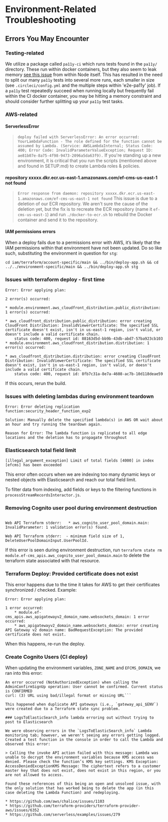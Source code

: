 # Environment-Related Troubleshooting

## Errors You May Encounter

### Testing-related
We utilize a package called `pa11y-ci` which runs tests found in the `pa11y/` directory.  These run within docker containers, but they also seem to leak memory [see this issue](https://github.com/nodejs/docker-node/issues/1096) from within Node itself.  This has resulted in the need to split our many `pa11y` tests into several more runs, each smaller in size (see `.circleci/config.yml` and the multiple steps within 'e2e-pa11y' job).  If a `pa11y` test repeatedly succeed when running locally but frequently fail within the CI docker container, you may be hitting a memory constraint and should consider further splitting up your `pa11y` test tasks.

### AWS-related

#### ServerlessError
> ```deploy failed with ServerlessError: An error occurred: YourLambdaFunction - The role defined for the function cannot be assumed by Lambda. (Service: AWSLambdaInternal; Status Code: 400; Error Code: InvalidParameterValueException; Request ID: ae81b07e-8a75-4f98-9473-2096a5da63f9).```
If you're standing up a new environment, it is critical that you run the scripts (mentioned above and found in SETUP.md) to create Lambda roles & policies.

#### repository xxxxx.dkr.ecr.us-east-1.amazonaws.com/ef-cms-us-east-1 not found

> ```Error response from daemon: repository xxxxx.dkr.ecr.us-east-1.amazonaws.com/ef-cms-us-east-1 not found```
This issue is due to a deletion of our ECR repository. We aren't sure the cause of the deletion yet, but the fix is to recreate the ECR repository (name it `ef-cms-us-east-1`) and run `./docker-to-ecr.sh` to rebuild the Docker container and send it to the repository.

#### IAM permissions errors

When a deploy fails due to a permissions error with AWS, it’s likely that the IAM permissions within that environment have not been updated. Do so like such, substituting the environment in question for `stg`:

```
cd iam/terraform/account-specific/main && ../bin/deploy-app.sh && cd ../../environment-specific/main && ../bin/deploy-app.sh stg
```
### Issues with terraform deploy - first time

```
Error: Error applying plan:

2 error(s) occurred:

* module.environment.aws_cloudfront_distribution.public_distribution: 1 error(s) occurred:

* aws_cloudfront_distribution.public_distribution: error creating CloudFront Distribution: InvalidViewerCertificate: The specified SSL certificate doesn't exist, isn't in us-east-1 region, isn't valid, or doesn't include a valid certificate chain.
	status code: 400, request id: 88163d5d-bb9b-43db-abd7-57ba923cb103
* module.environment.aws_cloudfront_distribution.distribution: 1 error(s) occurred:

* aws_cloudfront_distribution.distribution: error creating CloudFront Distribution: InvalidViewerCertificate: The specified SSL certificate doesn't exist, isn't in us-east-1 region, isn't valid, or doesn't include a valid certificate chain.
	status code: 400, request id: 8fb7c31a-8e7a-4608-ac7b-10d118deae59
```

If this occurs, rerun the build.

### Issues with deleting lambdas during environment teardown

```
Error: Error deleting replication function:security_header_function_exp2

Solution: Manually delete the specified lambda(s) in AWS OR wait about an hour and try running the teardown again.

Reason for Error: The lambda function is replicated to all edge locations and the deletion has to propagate throughout
```

### Elasticsearch total field limit

`[illegal_argument_exception] Limit of total fields [4000] in index [efcms] has been exceeded`

This error often occurs when we are indexing too many dynamic keys or nested objects with Elasticsearch and reach our total field limit.

To filter data from indexing, add fields or keys to the filtering functions in `processStreamRecordsInteractor.js`.


### Removing Cognito user pool during environment destruction

```Web API Terraform stderr:  	* module.ef-cms_apis.aws_cognito_user_pool_domain.main (destroy): 1 error occurred:

Web API Terraform stderr:  	* aws_cognito_user_pool_domain.main: InvalidParameter: 1 validation error(s) found.

Web API Terraform stderr:  - minimum field size of 1, DeleteUserPoolDomainInput.UserPoolId.
```

If this error is seen during environment destruction, run `terraform state rm module.ef-cms_apis.aws_cognito_user_pool_domain.main` to delete the terraform state associated with that resource.


### Terraform Deploy: Provided certificate does not exist

This error happens due to the time it takes for AWS to get their certificates synchronized / checked. Example:

```
Error: Error applying plan:

1 error occurred:
	* module.ef-cms_apis.aws_apigatewayv2_domain_name.websockets_domain: 1 error occurred:
	* aws_apigatewayv2_domain_name.websockets_domain: error creating API Gateway v2 domain name: BadRequestException: The provided certificate does not exist.
```

When this happens, re-run the deploy.

### Create Cognito Users (CI deploy)

When updating the environment variables, `ZONE_NAME` and `EFCMS_DOMAIN`, we ran into this error:

```An error occurred (UsernameExistsException) when calling the SignUp operation: An account with the given email already exists.
An error occurred (NotAuthorizedException) when calling the AdminConfirmSignUp operation: User cannot be confirmed. Current status is CONFIRMED
curl: (3) URL using bad/illegal format or missing URL```

This happened when duplicate API gateways (i.e., `gateway_api_$ENV`) were created due to a Terraform state sync problem.

### LogsToElasticSearch_info lambda erroring out without trying to post to Elasticsearch

We were observing errors in the `LogsToElasticSearch_info` Lambda monitoring tab; however, we weren't seeing any errors getting logged. Created a test function in the console in order to call the Lambda and observed this error:

> Calling the invoke API action failed with this message: Lambda was unable to decrypt the environment variables because KMS access was denied. Please check the function’s KMS key settings. KMS Exception: AccessDeniedExceptionKMS Message: The ciphertext refers to a customer master key that does not exist, does not exist in this region, or you are not allowed to access.

Found these references of this being an open and unsolved issue, with the only solution that has worked being to delete the app (in this case deleting the Lambda Function) and redeploying.

* https://github.com/aws/chalice/issues/1103
* https://github.com/terraform-providers/terraform-provider-aws/issues/6352
* https://github.com/serverless/examples/issues/279
